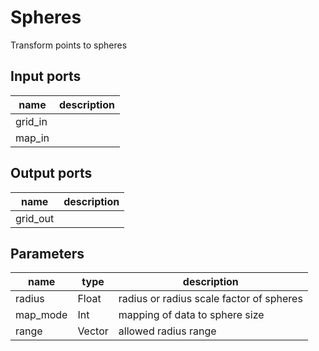 
# Spheres
Transform points to spheres

## Input ports
|name|description|
|-|-|
|grid_in||
|map_in||



## Output ports
|name|description|
|-|-|
|grid_out||



## Parameters
|name|type|description|
|-|-|-|
|radius|Float|radius or radius scale factor of spheres|
|map_mode|Int|mapping of data to sphere size|
|range|Vector|allowed radius range|
